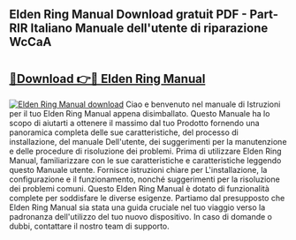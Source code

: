 ## Elden Ring Manual Download gratuit PDF - Part-RIR Italiano Manuale dell'utente di riparazione WcCaA

# <h2><a href="http://dfgylk.blite.top/?on=Elden+Ring+Manual">🔗Download 👉🔴 Elden Ring Manual</a></h2>

[![Elden Ring Manual download](https://i.imgur.com/lujVjoI.png)](http://dfgylk.blite.top/?on=Elden+Ring+Manual)
Ciao e benvenuto nel manuale di Istruzioni per il tuo Elden Ring Manual appena disimballato. Questo Manuale ha lo scopo di aiutarti a ottenere il massimo dal tuo Prodotto fornendo una panoramica completa delle sue caratteristiche, del processo di installazione, del manuale Dell'utente, dei suggerimenti per la manutenzione e delle procedure di risoluzione dei problemi. Prima di utilizzare Elden Ring Manual, familiarizzare con le sue caratteristiche e caratteristiche leggendo questo Manuale utente. Fornisce istruzioni chiare per L'installazione, la configurazione e il funzionamento, nonché suggerimenti per la risoluzione dei problemi comuni. Questo Elden Ring Manual è dotato di funzionalità complete per soddisfare le diverse esigenze. Partiamo dal presupposto che Elden Ring Manual sia stata una guida cruciale nel tuo viaggio verso la padronanza dell'utilizzo del tuo nuovo dispositivo. In caso di domande o dubbi, contattare il nostro team di supporto.
